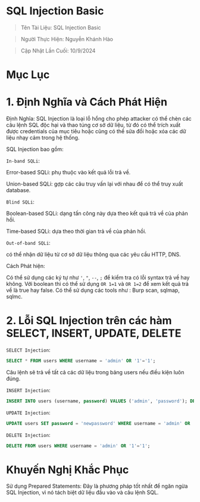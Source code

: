 # SQL Injection Basic

> Tên Tài Liệu: SQL Injection Basic

> Người Thực Hiện: Nguyễn Khánh Hào

> Cập Nhật Lần Cuối: 10/9/2024

# Mục Lục


# 1. Định Nghĩa và Cách Phát Hiện

Định Nghĩa: SQL Injection là loại lỗ hổng cho phép attacker có thể chèn các câu lệnh SQL độc hại và thao túng cơ sở dữ liệu, từ đó có thể trích xuất được credentials của mục tiêu hoặc cũng có thể sửa đổi hoặc xóa các dữ liệu nhạy cảm trong hệ thống.

SQL Injection bao gồm:

`In-band SQLi`:

Error-based SQLi: phụ thuộc vào kết quả lỗi trả về.

Union-based SQLi: gợp các câu truy vấn lại với nhau để có thể truy xuất database.

`Blind SQLi`:

Boolean-based SQLi: dạng tấn công này dựa theo kết quả trả về của phản hồi.

Time-based SQLi: dựa theo thời gian trả về của phản hồi.

`Out-of-band SQLi`:

có thể nhận dữ liệu từ cơ sở dữ liệu thông qua các yêu cầu HTTP, DNS.

Cách Phát hiện:

Có thể sử dụng các ký tự như `'`, `"`, `--`, `;` để kiểm tra có lỗi syntax trả về hay không.
Với boolean thì có thể sử dụng `OR 1=1` và `OR 1=2` để xem kết quả trả về là true hay false.
Có thể sử dụng các tools như : Burp scan, sqlmap, sqlmc.

# 2. Lỗi SQL Injection trên các hàm SELECT, INSERT, UPDATE, DELETE

`SELECT Injection`:

```SQL
SELECT * FROM users WHERE username = 'admin' OR '1'='1';
```
Câu lệnh sẽ trả về tất cả các dữ liệu trong bảng users nếu điều kiện luôn đúng.

`INSERT Injection`:

```SQL
INSERT INTO users (username, password) VALUES ('admin', 'password'); DROP TABLE users; --';
```

`UPDATE Injection`:

```SQL
UPDATE users SET password = 'newpassword' WHERE username = 'admin' OR '1'='1';
```

`DELETE Injection`:

```SQL
DELETE FROM users WHERE username = 'admin' OR '1'='1';
```

# Khuyến Nghị Khắc Phục

Sử dụng Prepared Statements: Đây là phương pháp tốt nhất để ngăn ngừa SQL Injection, vì nó tách biệt dữ liệu đầu vào và câu lệnh SQL.
